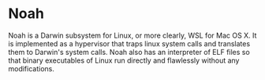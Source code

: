 # Noah

Noah is a Darwin subsystem for Linux, or more clearly, WSL for Mac OS X. It is implemented as a hypervisor that traps linux system calls and translates them to Darwin's system calls. Noah also has an interpreter of ELF files so that binary executables of Linux run directly and flawlessly without any modifications.
